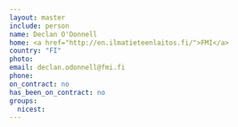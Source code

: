 ```yaml
---
layout: master
include: person
name: Declan O'Donnell
home: <a href="http://en.ilmatieteenlaitos.fi/">FMI</a>
country: "FI"
photo:
email: declan.odonnell@fmi.fi
phone:
on_contract: no
has_been_on_contract: no
groups:
  nicest:
---
```

